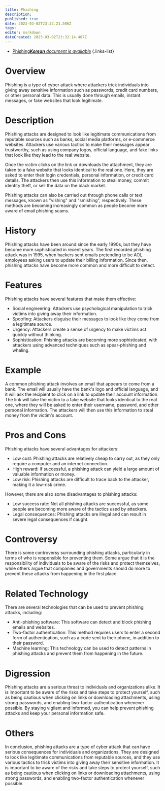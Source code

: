 ```yaml
---
title: Phishing
description: 
published: true
date: 2023-03-02T23:32:21.506Z
tags: 
editor: markdown
dateCreated: 2023-03-02T23:32:14.407Z
---
```


- [Phishing***Korean** document is available*](/ko/Knowledge-base/Dictionary/phishing)
{.links-list}
# Overview

Phishing is a type of cyber attack where attackers trick individuals into giving away sensitive information such as passwords, credit card numbers, or other personal data. This is usually done through emails, instant messages, or fake websites that look legitimate.

# Description

Phishing attacks are designed to look like legitimate communications from reputable sources such as banks, social media platforms, or e-commerce websites. Attackers use various tactics to make their messages appear trustworthy, such as using company logos, official language, and fake links that look like they lead to the real website.

Once the victim clicks on the link or downloads the attachment, they are taken to a fake website that looks identical to the real one. Here, they are asked to enter their login credentials, personal information, or credit card details. The attackers then use this information to steal money, commit identity theft, or sell the data on the black market.

Phishing attacks can also be carried out through phone calls or text messages, known as "vishing" and "smishing", respectively. These methods are becoming increasingly common as people become more aware of email phishing scams.

# History

Phishing attacks have been around since the early 1990s, but they have become more sophisticated in recent years. The first recorded phishing attack was in 1995, when hackers sent emails pretending to be AOL employees asking users to update their billing information. Since then, phishing attacks have become more common and more difficult to detect.

# Features

Phishing attacks have several features that make them effective:

- Social engineering: Attackers use psychological manipulation to trick victims into giving away their information.
- Spoofing: Attackers disguise their messages to look like they come from a legitimate source.
- Urgency: Attackers create a sense of urgency to make victims act quickly without thinking.
- Sophistication: Phishing attacks are becoming more sophisticated, with attackers using advanced techniques such as spear-phishing and whaling.

# Example

A common phishing attack involves an email that appears to come from a bank. The email will usually have the bank's logo and official language, and it will ask the recipient to click on a link to update their account information. The link will take the victim to a fake website that looks identical to the real one, where they will be asked to enter their username, password, and other personal information. The attackers will then use this information to steal money from the victim's account.

# Pros and Cons

Phishing attacks have several advantages for attackers:

- Low cost: Phishing attacks are relatively cheap to carry out, as they only require a computer and an internet connection.
- High reward: If successful, a phishing attack can yield a large amount of valuable information or money.
- Low risk: Phishing attacks are difficult to trace back to the attacker, making it a low-risk crime.

However, there are also some disadvantages to phishing attacks:

- Low success rate: Not all phishing attacks are successful, as some people are becoming more aware of the tactics used by attackers.
- Legal consequences: Phishing attacks are illegal and can result in severe legal consequences if caught.

# Controversy

There is some controversy surrounding phishing attacks, particularly in terms of who is responsible for preventing them. Some argue that it is the responsibility of individuals to be aware of the risks and protect themselves, while others argue that companies and governments should do more to prevent these attacks from happening in the first place.

# Related Technology

There are several technologies that can be used to prevent phishing attacks, including:

- Anti-phishing software: This software can detect and block phishing emails and websites.
- Two-factor authentication: This method requires users to enter a second form of authentication, such as a code sent to their phone, in addition to their password.
- Machine learning: This technology can be used to detect patterns in phishing attacks and prevent them from happening in the future.

# Digression

Phishing attacks are a serious threat to individuals and organizations alike. It is important to be aware of the risks and take steps to protect yourself, such as being cautious when clicking on links or downloading attachments, using strong passwords, and enabling two-factor authentication whenever possible. By staying vigilant and informed, you can help prevent phishing attacks and keep your personal information safe. 

# Others

In conclusion, phishing attacks are a type of cyber attack that can have serious consequences for individuals and organizations. They are designed to look like legitimate communications from reputable sources, and they use various tactics to trick victims into giving away their sensitive information. It is important to be aware of the risks and take steps to protect yourself, such as being cautious when clicking on links or downloading attachments, using strong passwords, and enabling two-factor authentication whenever possible.